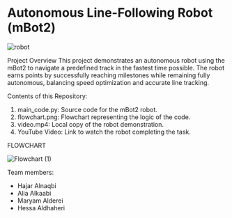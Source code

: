 # Autonomous Line-Following Robot (mBot2)

![robot](https://github.com/user-attachments/assets/49104c6e-4afc-4ef6-af53-b64952635b35)

Project Overview
This project demonstrates an autonomous robot using the mBot2 to navigate a predefined track in the fastest time possible. The robot earns points by successfully reaching milestones while remaining fully autonomous, balancing speed optimization and accurate line tracking.

Contents of this Repository:
1. main_code.py: Source code for the mBot2 robot.
2. flowchart.png: Flowchart representing the logic of the code.
3. video.mp4: Local copy of the robot demonstration.
4. YouTube Video: Link to watch the robot completing the task.


FLOWCHART

![Flowchart (1)](https://github.com/user-attachments/assets/46373e6f-18d6-4ecc-ae13-65b7ba868f71)

Team members:
- Hajar  Alnaqbi
- Alia Alkaabi
- Maryam Alderei
- Hessa Aldhaheri

